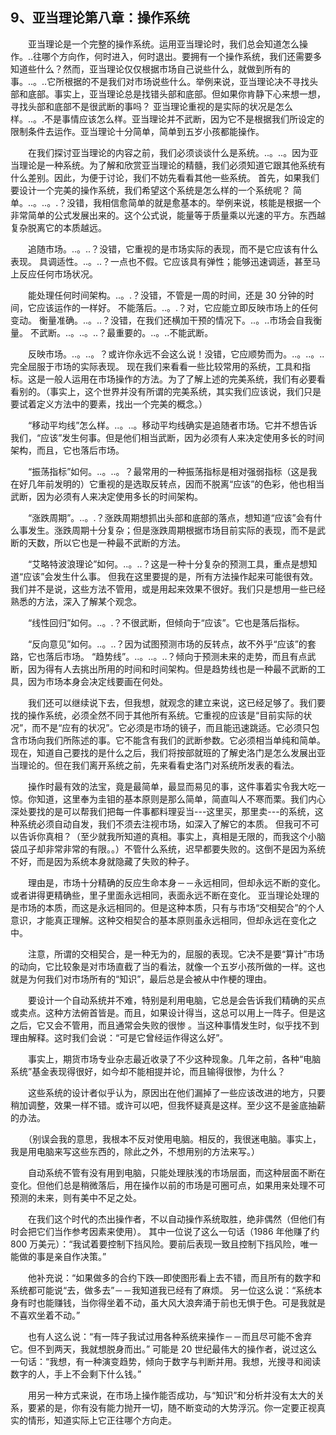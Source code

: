 ## 9、亚当理论第八章：操作系统

　　亚当理论是一个完整的操作系统。运用亚当理论时，我们总会知道怎么操作。..往哪个方向作，何时进入，何时退出。要拥有一个操作系统，我们还需要多知道些什么？然而，亚当理论仅仅根据市场自己说些什么，就做到所有的事。..。..它所根据的不是我们对市场说些什么。举例来说，亚当理论决不寻找头部和底部。事实上，亚当理论总是找错头部和底部。但如果你肯静下心来想一想，寻找头部和底部不是很武断的事吗？ 亚当理论重视的是实际的状况是怎么样。..。.不是事情应该怎么样。亚当理论并不武断，因为它不是根据我们所设定的限制条件去运作。亚当理论十分简单，简单到五岁小孩都能操作。

　　在我们探讨亚当理论的内容之前，我们必须谈谈什么是系统。..。..。因为亚当理论是一种系统。为了解和欣赏亚当理论的精髓，我们必须知道它跟其他系统有什么差别。因此，为便于讨论，我们不妨先看看其他一些系统。 首先，如果我们要设计一个完美的操作系统，我们希望这个系统是怎么样的一个系统呢？ 简单。..。..。.？没错，我相信愈简单的就是愈基本的。举例来说，核能是根据一个非常简单的公式发展出来的。这个公式说，能量等于质量乘以光速的平方。东西越复杂脱离它的本质越远。

　　追随市场。..。..？没错，它重视的是市场实际的表现，而不是它应该有什么表现。 具调适性。..。..？一点也不假。它应该具有弹性；能够迅速调适，甚至马上反应任何市场状况。

　　能处理任何时间架构。..。.？没错，不管是一周的时间，还是 30 分钟的时间，它应该运作的一样好。 不能落后。..。.？对，它应能立即反映市场上的任何变动。 衡量准确。..。..？没错，在我们还横加干预的情况下。..。..市场会自我衡量。 不武断。..。..。..？最重要的。..。..不能武断。

　　反映市场。..。..。？或许你永远不会这么说！没错，它应顺势而为。..。..。..完全屈服于市场的实际表现。 现在我们来看看一些比较常用的系统，工具和指标。这是一般人运用在市场操作的方法。为了了解上述的完美系统，我们有必要看看别的。（事实上，这个世界并没有所谓的完美系统，其实我们应该说，我们只是要试着定义方法中的要素，找出一个完美的概念。）

　　“移动平均线”怎么样。..。..。移动平均线确实是追随者市场。它并不想告诉我们，“应该”发生何事。但是他们相当武断，因为必须有人来决定使用多长的时间架构，而且，它也落后市场。

　　“振荡指标”如何。..。..。？最常用的一种振荡指标是相对强弱指标（这是我在好几年前发明的）它重视的是选取反转点，因而不脱离“应该”的色彩，他也相当武断，因为必须有人来决定使用多长的时间架构。

　　“涨跌周期”。..。.？涨跌周期想抓出头部和底部的落点，想知道“应该”会有什么事发生。涨跌周期十分复杂；但是涨跌周期根据市场目前实际的表现，而不是武断的天数，所以它也是一种最不武断的方法。

　　“艾略特波浪理论”如何。..。..？这是一种十分复杂的预测工具，重点是想知道“应该”会发生什么事。 但我在这里要提的是，所有方法操作起来可能很有效。我们并不是说，这些方法不管用，或是用起来效果不很好。我们只是想用一些已经熟悉的方法，深入了解某个观念。

　　“线性回归”如何。..。.？不很武断，但倾向于“应该”。它也是落后指标。

　　“反向意见”如何。..。..？因为试图预测市场的反转点，故不外乎“应该”的套路，它也落后市场。 “趋势线”。..。..。..？倾向于预测未来的走势，而且有点武断，因为得有人去挑出所用的时间和时间架构。但是趋势线也是一种最不武断的工具，因为市场本身会决定线要画在何处。

　　我们还可以继续说下去，但我想，就观念的建立来说，这已经足够了。我们要找的操作系统，必须全然不同于其他所有系统。它重视的应该是“目前实际的状况”，而不是“应有的状况”。它必须是市场的镜子，而且能迅速跳适。它必须只包含市场向我们所陈述的事。它不能含有我们的武断参数。它必须相当单纯和简单。 现在，知道自己要找的是什么之后，我们将按部就班的了解史洛门是怎么发展出亚当理论的。但在我们离开系统之前，先来看看史洛门对系统所发表的看法。

　　操作时最有效的法宝，竟是最简单，最显而易见的事，这件事着实令我大吃一惊。你知道，这里奉为圭钼的基本原则是那么简单，简直叫人不寒而栗。我们内心深处要找的是可以帮我们把每一件事都料理妥当---这里买，那里卖---的系统，这种系统必须自动自发，我们不须去注视市场，如深入了解它的本质。 但我可不可以告诉你真相？（至少就我所知道的真相。事实上，真相是无限的，而我这个小脑袋瓜子却非常非常的有限。。）不管什么系统，迟早都要失败的。这倒不是因为系统不好，而是因为系统本身就隐藏了失败的种子。

　　理由是，市场十分精确的反应生命本身－－永远相同，但却永远不断的变化。或者讲得更精确些，里子里面永远相同，表面永远不断在变化。 亚当理论处理的是市场的本质，而这是永远相同的。但是这种本质，只有与市场“交相契合”的个人意识，才能真正理解。这种交相契合的基本原则虽永远相同，但却永远在变化之中。

　　注意，所谓的交相契合，是一种无为的，屈服的表现。它决不是要“算计”市场的动向，它比较象是对市场直截了当的看法，就像一个五岁小孩所做的一样。这也就是为何我们对市场所有的“知识”，最后总是会被从中作梗的理由。

　　要设计一个自动系统并不难，特别是利用电脑，它总是会告诉我们精确的买点或卖点。这种方法俯首皆是。而且，如果设计得当，这总可以用上一阵子。但是这之后，它又会不管用，而且通常会失败的很惨 。当这种事情发生时，似乎找不到理由解释。这时我们会说：“可是它曾经运作得这么好”。

　　事实上，期货市场专业杂志最近收录了不少这种现象。几年之前，各种“电脑系统”基金表现得很好，如今却不能相提并论，而且输得很惨，为什么？

　　这些系统的设计者似乎认为，原因出在他们漏掉了一些应该改进的地方，只要稍加调整，效果一样不错。或许可以吧，但我怀疑真是这样。至少这不是釜底抽薪的办法。

　　（别误会我的意思，我根本不反对使用电脑。相反的，我很迷电脑。事实上，我是用电脑来写这些东西的，除此之外，不想用别的方法来写。）

　　自动系统不管有没有用到电脑，只能处理肤浅的市场层面，而这种层面不断在变化。但他们总是稍微落后，用在操作以前的市场是可圈可点，如果用来处理不可预测的未来，则有美中不足之处。

　　在我们这个时代的杰出操作者，不以自动操作系统取胜，绝非偶然（但他们有时会把它们当作参考因素来使用）。 其中一位说了这么一句话（1986 年他赚了约 800 万美元）：“我试着要控制下挡风险。要前后表现一致且控制下挡风险，唯一能做的事是亲自作决策。”

　　他补充说：“如果做多的合约下跌—即使图形看上去不错，而且所有的数字和系统都可能说“去，做多去”－－我知道我已经有了麻烦。 另一位这么说：“系统本身有时也能赚钱，当你得坐着不动，虽大风大浪奔涌于前也无惧于色。可是我就是不喜欢坐着不动。”

　　也有人这么说：“有一阵子我试过用各种系统来操作－－而且尽可能不舍弃它。但不到两天，我就想脱身而出。” 可能是 20 世纪最伟大的操作者，说过这么一句话：“我想，有一种演变趋势，倾向于数字与判断并用。我想，光搜寻和阅读数字的人，手上不会剩下什么钱。”

　　用另一种方式来说，在市场上操作能否成功，与“知识”和分析并没有太大的关系，要紧的是，你有没有能力抛开一切，随不断变动的大势浮沉。你一定要正视真实的情形，知道实际上它正往哪个方向走。
